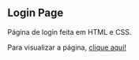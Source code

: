 <h2>Login Page</h2>

<p>Página de login feita em HTML e CSS.</p>
<p>Para visualizar a página, <a href="https://mateusaraujo1.github.io/login-page">clique aqui!</a></p>
